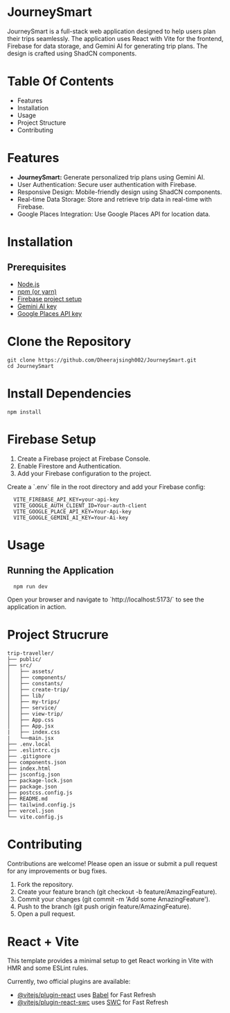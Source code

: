 # JourneySmart
<p>JourneySmart is a full-stack web application designed to help users plan their trips seamlessly. The application uses React with Vite for the frontend, Firebase for data storage, and Gemini AI for generating trip plans. The design is crafted using ShadCN components.</p>

<h1>Table Of Contents</h1>
<ul>
  <li>Features</li>
  <li>Installation</li>
  <li>Usage</li>
  <li>Project Structure</li>
  <li>Contributing</li>
</ul>

<h1>Features</h1>
<ul>
  <li><span style="font-Weight:bold">JourneySmart:</span> Generate personalized trip plans using Gemini AI.</li>
  <li>User Authentication: Secure user authentication with Firebase.</li>
  <li>Responsive Design: Mobile-friendly design using ShadCN components.</li>
  <li>Real-time Data Storage: Store and retrieve trip data in real-time with Firebase.</li>
  <li>Google Places Integration: Use Google Places API for location data.</li>
</ul>

<h1>Installation</h1>
<h2>Prerequisites</h2>
<ul>
  <a href=""https://nodejs.org/en/download/package-manager/current><li>Node.js</li></a>
  <a href="https://www.npmjs.com/"> <li>npm (or yarn)</li></a>
  <a href="https://firebase.google.com/?gad_source=1&gclid=CjwKCAjw2Je1BhAgEiwAp3KY7-XEHHw6SxeAfqxW73OtGdM4qv9ntH85Tfpi8Ctuy4eDpdLo1JLDrxoCuaEQAvD_BwE&gclsrc=aw.ds"></a>
  <a href=""><li>Firebase project setup</li></a>
  <a href="https://ai.google.dev/gemini-api/docs/api-overview"><li>Gemini AI key</li></a>
  <a href="https://developers.google.com/maps/documentation/places/web-service/overview"><li>Google Places API key</li></a>
  
</ul>
<h1>Clone the Repository</h1>

   ```shell
   git clone https://github.com/Dheerajsingh002/JourneySmart.git
   cd JourneySmart
   ```

<h1>Install Dependencies</h1>

   ```shell
   npm install
   ```

<h1>Firebase Setup</h1>
<ol>
  <li>Create a Firebase project at Firebase Console.</li>
  <li>Enable Firestore and Authentication.</li>
  <li>Add your Firebase configuration to the project.</li>
</ol>
<p>Create a `.env` file in the root directory and add your Firebase config:</p>

 ```shell
   VITE_FIREBASE_API_KEY=your-api-key
   VITE_GOOGLE_AUTH_CLIENT_ID=Your-auth-client
   VITE_GOOGLE_PLACE_API_KEY=Your-Api-key
   VITE_GOOGLE_GEMINI_AI_KEY=Your-Ai-key
   ```

<h1>Usage</h1>
<h2>Running the Application</h2>

  ```shell
    npm run dev
   ```
<p>Open your browser and navigate to `http://localhost:5173/` to see the application in action.</p>

<h1>Project Strucrure</h1>

 ```shell
trip-traveller/
├── public/
├── src/
│   ├── assets/
│   ├── components/
│   ├── constants/
│   ├── create-trip/
│   ├── lib/
│   ├── my-trips/
│   ├── service/
│   ├── view-trip/
│   ├── App.css
│   ├── App.jsx
|   ├── index.css
|   └──main.jsx
├── .env.local
├── .eslintrc.cjs
├── .gitignore
├── components.json
├── index.html
├── jsconfig.json
├── package-lock.json
├── package.json
├── postcss.config.js
├── README.md
├── tailwind.config.js
├── vercel.json
└── vite.config.js

   ```

<h1>Contributing</h1>
<p>Contributions are welcome! Please open an issue or submit a pull request for any improvements or bug fixes.</p>
<ol>
  <li>Fork the repository.</li>
  <li>Create your feature branch (git checkout -b feature/AmazingFeature).</li>
  <li>Commit your changes (git commit -m 'Add some AmazingFeature').</li>
  <li>Push to the branch (git push origin feature/AmazingFeature).</li>
  <li>Open a pull request.</li>
  
  
</ol>

<h1>React + Vite</h1>

This template provides a minimal setup to get React working in Vite with HMR and some ESLint rules.

Currently, two official plugins are available:

- [@vitejs/plugin-react](https://github.com/vitejs/vite-plugin-react/blob/main/packages/plugin-react/README.md) uses [Babel](https://babeljs.io/) for Fast Refresh
- [@vitejs/plugin-react-swc](https://github.com/vitejs/vite-plugin-react-swc) uses [SWC](https://swc.rs/) for Fast Refresh
